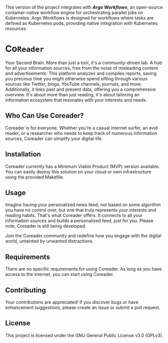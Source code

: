 This version of the project integrates with ***Argo Workflows***, an open-source container-native workflow engine for orchestrating parallel jobs on Kubernetes. Argo Workflows is designed for workflows where tasks are defined as Kubernetes pods, providing native integration with Kubernetes resources.

# Co`Reader`

Your Second Brain.
More than just a tool, it's a community-driven lab. A hub for all your information sources, free from the noise of misleading content and advertisements. This platform analyzes and compiles reports, saving you precious time you might otherwise spend sifting through various sources like Twitter, blogs, YouTube channels, journals, and more. Additionally, it links past and present data, offering you a comprehensive overview. It's about more than just reading; it's about tailoring an information ecosystem that resonates with your interests and needs.

## Who Can Use Coreader?

Coreader is for everyone. Whether you're a casual internet surfer, an avid reader, or a researcher who needs to keep track of numerous information sources, Coreader can simplify your digital life.

## Installation

Coreader currently has a Minimum Viable Product (MVP) version available. You can easily deploy this solution on your cloud or own infrastructure using the provided Makefile.

## Usage

Imagine having your personalized news feed, not based on some algorithm you have no control over, but one that truly represents your interests and reading habits. That's what Coreader offers. It connects to all your information sources and builds a personalized feed, just for you. Please note, Coreader is still being developed.

Join the Coreader community and redefine how you engage with the digital world, untainted by unwanted distractions.

## Requirements

There are no specific requirements for using Coreader. As long as you have access to the internet, you can start using Coreader.

## Contributing
Your contributions are appreciated! If you discover bugs or have enhancement suggestions, please create an issue or submit a pull request.

## License
This project is licensed under the GNU General Public License v3.0 (GPLv3).